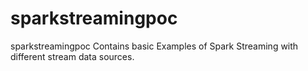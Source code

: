 # sparkstreamingpoc
sparkstreamingpoc
Contains basic Examples of Spark Streaming with different stream data sources.
